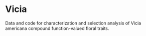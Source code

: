 # Vicia
 Data and code for characterization and selection analysis of Vicia americana compound function-valued floral traits.
